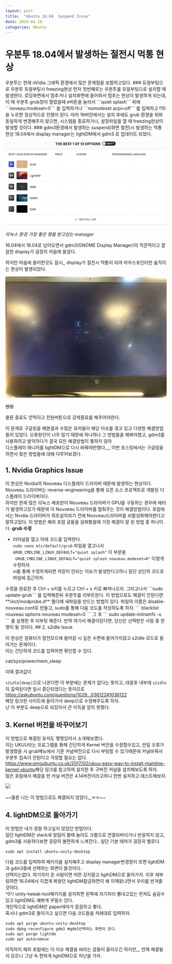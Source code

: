 ```yaml
---
layout: post
title:  "Ubuntu 18.04  Suspend Issue"
date: 2019-04-18
categories: Ubuntu
---
```



# 우분투 18.04에서 발생하는 절전시 먹통 현상

<nb/>
우분투는 현재 nVidia 그래픽 환경에서 많은 문제점을 포함하고있다.
<nb/>
### 듀얼부팅으로 우분투 듀얼부팅시 freezing현상
먼저 첫번째로는 우분투를 듀얼부팅으로 설치할 때 발생한다.  
로딩화면에서 멈추거나 설치화면에 들어와서 멈추는 현상이 발생하게 되는데, 이 때 우분투 grub창이 열렸을때 e버튼을 눌러서 ```quiet splash``` 뒤에 ```noveau.modeset=0``` 을 입력하거나 ```nomodeset acpi=off``` 를 입력하고 f10을 누르면 정상적으로 진행이 된다.
<nb/>
아마 16버전에서는 설치 후에도 grub 환경을 위와 동일하게 변경해주지 않으면, 시스템을 종료하거나, 설정파일을 열 때 freezing현상이 발생할 것이다.

<nb/>
### gdm3환경에서 발생하는 suspend(화면 절전)시 발생하는 먹통 현상
18.04에서 display manager는 lightDM에서 gdm3 로 업데이트 되었다.
<nb/>

![](../img/dismanager.png)

*리눅스 환경 가장 좋은 평을 받고있는 manager*

16.04에서 18.04로 넘어오면서  gdm3(GNOME Display Manager)의 직관적이고 깔끔한 display가 굉장히 마음에 들었다.

하지만 마음에 들어한것도 잠시,, display가 절전시 먹통이 되어 마우스포인터만 움직이는 현상이 발생되었다.

![](../img/suspend.jpg)

~~젠장~~

물론 종료도 안먹히고 전원버튼으로 강제종료를 해주어야한다.

이 문제로 구글링을 해본결과 수많은 유저들이 해당 이슈를 겪고 있고 다양한 해결방법들이 있었다.
오류원인이 너무 많기 때문에 하나하나 그 방법들을 해봐야했고,
<nb/>
gdm3를 사용하려고 발악하다가 결국 모든 해결방법이 통하지 않아  
디스플레이 매니저를 lightDM으로 다시 바꿔야만했다,,,,
<nb/>
이번  포스팅에서는 구글링을하면서 찾은 방법들에 대해 다루어보겠다.
<nb/>

## 1. Nvidia Graphics Issue

이 현상은 Nvidia의 Nouveau 디스플레이 드라이버 때문에 발생하는 현상이다.
Nouveau 드라이버는 reverse-engineering을 통해 오픈 소스 프로젝트로 개발된 디스플레이 드라이버이다.  
하지만 현재 많은 리눅스 배포판이 Nouveau 드라이버가 GPU를 구동하는 경우에 에러가 발생하고있기 때문에 이 Nouveau 드라이버를 멈춰주는 것이 해결방법이다. 포럼에서는 Nvidia 드라이버가 최초설치되기 전에 Nouveau드라이버를 비활성화해야한다고 말하고있다.
<nb/>
이 방법은 해외 포럼 글들을 살펴봤을때 가장 해결이 잘 된 방법 중 하나이다.
<nb/>
**grub 수정**
- 터미널을 열고 아래 코드를 입력한다.  
```sudo nano etc/default/grub```
파일을 열고나서
```GRUB_CMDLINE_LINUX_DEFAULT="quiet splash"``` 이 부분을  
``` GRUB_CMDLINE_LINUX_DEFAULT="quiet splash nouveau.modeset=0"```
이렇게 수정하자.  
vi를 통해 수정하게되면 저장이 안되는 이슈가 발생한다고하니 일단 상단의 코드로 파일에 접근하자.
<nb/>
수정을 완료한 후 Ctrl + o키를 누르고 Ctrl + x 키로 빠져나오자.  
그리고나서
```sudo update-grub```
를 입력해준뒤 우분투를 리부트한다.
<nb/>
이 방법으로도 해결이 안된다면 
**/ect/modprobe.d** 폴더에 새파일을 만드는 방법이 있다.  
파일의 이름은 disable-nouveau.conf로 만들고, sudo를 통해 다음 코드를 작성하도록 하자.
```
blacklist nouveau
options nouveau modeset=0
```
그 후 
```
sudo update-initramfs -u
```
를 실행한 후 리부팅 해준다.
<nb/>
만약 여기서 해결이된다면, 당신은 선택받은 사람 중 한명이 될 것이다.
<nb/>
<nb/>
## 2. s2idle Issue

이 현상은 컴퓨터가 절전모드에 들어갈 시 깊은 수면에 들어가지않고 s2idle 모드로 들어가는 문제이다.  
이는 간단하게 코드를 입력하면 확인할 수 있다.  

cat/sys/power/mem_sleep

이때 결과값이

```s2idle[deep]```으로 나온다면 이 부분에는 문제가 없다는 뜻이고, 대괄호 내부에 ```s2idle```이 출력된다면 일시 중단되었다는 뜻이므로  
<https://askubuntu.com/questions/1029...036122#1036122>  
<nb/>
해당 링크한 사이트에 들어가서 deep으로 수정해주도록 하자.  
<nb/>
난 이 부분도 deep으로 되있어서 큰 이득을 얻지 못했다.
<nb/>
<nb/>
## 3. Kernel 버전을 바꾸어보기

이 방법으로 해결된 유저도 몇명있어서 소개해보곘다.  
이는 UKUU라는 프로그램을 통해 간단하게 Kernel 버전을 수정할수있고, 만일 오류가 발생했을 시 grub메뉴에서 기존 커널버전으로 다시 부팅할 수 있기때문에 커널바꿔서 우분투 접속이 안된다고 걱정할 필요는 없다.
<https://www.omgubuntu.co.uk/2017/02/ukuu-easy-way-to-install-mainline-kernel-ubuntu>해당 링크를 참고하여 설치한 후 구버전 커널을 설치해보도록 하자.  
많은 포럼에서 해결을 한 커널 버전은 4.14버전이라고하니 한번 설치하고 테스트해보자.

![](../img/UKUU.png)

<nb/>
~~물론 나는 이 방법으로도 해결되지 않았다,,,ㅠㅠ~~
<nb/>
<nb/>

## 4. lightDM으로 돌아가기

이 방법은 내가 정말 하고싶지 않았던 방법이다.  
일단 lightDM은 slack새 알림이 뜰때 눌러도 크롬으로 연결되버리거나 반응하지 않고, gdm3를 사용하다보면 굉장히 불편하게 느껴진다.. 일단 기본 테마가 굉장히 별로다.
```
sudo apt install ubuntu-unity-desktop
```
다음 코드를 입력하여 패키지를 설치해주고 display manager변경창이 뜨면 lightDM과 gdm3중에 선택하는 화면이 뜰것이다.  
선택지는없다. 여기까지 온 사람이면 미련 갖지말고 ligthDM으로 돌아가자.
이후 재부팅하면 16.04에서 지겹게 봐왔던 lightDM잠금화면이 왜 이제왔냐면서 우리를 반겨줄 것이다.  
^0^/
<nb/>
unity-tweak-tool패키지를 설치하면 왼쪽에 자기자리 뽐내고있는 런처도 숨길수 있고 lightDM도 예쁘게 꾸밀수 있다.  
개인적으로 lightDM은 paper테마가 깔끔하고 좋다.  
<nb/>
혹시나 gdm3로 돌아가고 싶으면 다음 코드들을 차례대로 입력하자.  
```
sudo apt purge ubuntu-unity-desktop
sudo dpkg-reconfigure gdm3 #gdm3선택하는 화면이 뜬다.
sudo apt purge lightdm
sudo apt autoremove
```
<nb/>
아직까지 해외 포럼에는 이 이슈 해결을 바라는 글들이 올라오긴 하지만,,,  
언제 해결될지 모르니 그냥 속 편하게 lightDM으로 피난을 가자.
